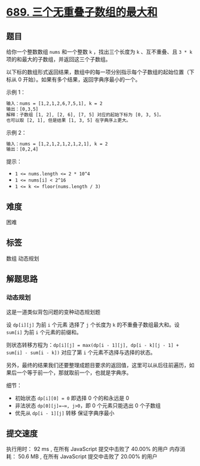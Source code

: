 # [689. 三个无重叠子数组的最大和](https://leetcode-cn.com/problems/maximum-sum-of-3-non-overlapping-subarrays/)

## 题目

给你一个整数数组 `nums` 和一个整数 `k` ，找出三个长度为 `k` 、互不重叠、且 `3 * k` 项的和最大的子数组，并返回这三个子数组。

以下标的数组形式返回结果，数组中的每一项分别指示每个子数组的起始位置（下标从 0 开始）。如果有多个结果，返回字典序最小的一个。

示例 1：

```txt
输入：nums = [1,2,1,2,6,7,5,1], k = 2
输出：[0,3,5]
解释：子数组 [1, 2], [2, 6], [7, 5] 对应的起始下标为 [0, 3, 5]。
也可以取 [2, 1], 但是结果 [1, 3, 5] 在字典序上更大。
```

示例 2：

```txt
输入：nums = [1,2,1,2,1,2,1,2,1], k = 2
输出：[0,2,4]
```

提示：

- `1 <= nums.length <= 2 * 10^4`
- `1 <= nums[i] < 2^16`
- `1 <= k <= floor(nums.length / 3)`

## 难度

困难

## 标签

数组 动态规划

## 解题思路

### 动态规划

这是一道类似背包问题的变种动态规划题

设 `dp[i][j]` 为前 `i` 个元素 选择了 `j` 个长度为 `k` 的不重叠子数组最大和。设 `sum[i]` 为前 `i` 个元素的前缀和。

则状态转移方程为：`dp[i][j] = max(dp[i - 1][j], dp[i - k][j - 1] + sum[i] - sum[i - k])` 对应了第 `i` 个元素不选择与选择的状态。

另外，最终的结果我们还要整理成题目要求的返回值，这里可以从后往前遍历，如果后一个等于前一个，那就取前一个，也就是字典序。

细节：

- 初始状态 `dp[i][0] = 0` 即选择 0 个的和永远是 0
- 非法状态 `dp[0][j]=−∞, j>0`，即 0 个元素只能选出 0 个子数组
- 优先从 `dp[i - 1][j]` 转移 保证字典序最小

## 提交速度

执行用时：
92 ms
, 在所有 JavaScript 提交中击败了
40.00%
的用户
内存消耗：
50.6 MB
, 在所有 JavaScript 提交中击败了
20.00%
的用户
